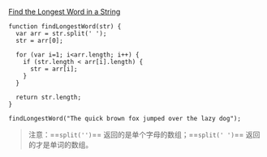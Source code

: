 [Find the Longest Word in a String](https://www.freecodecamp.com/challenges/find-the-longest-word-in-a-string)

    function findLongestWord(str) {
      var arr = str.split(' ');
      str = arr[0];
      
      for (var i=1; i<arr.length; i++) {
        if (str.length < arr[i].length) {
          str = arr[i];
        }
      }
      
      return str.length;
    }
    
    findLongestWord("The quick brown fox jumped over the lazy dog");

> 注意：==`split('')`== 返回的是单个字母的数组；==`split(' ')`== 返回的才是单词的数组。
